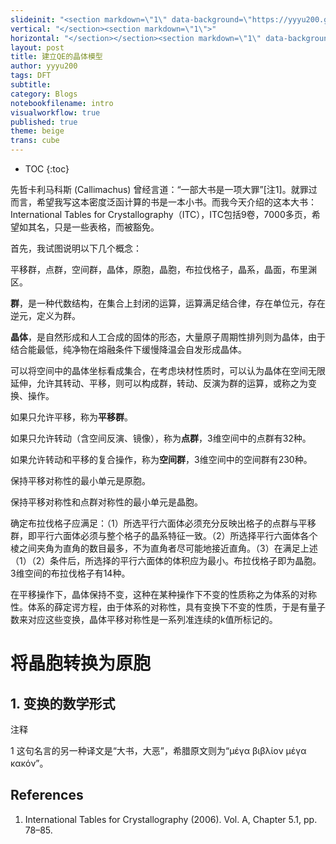 ```yaml
---
slideinit: "<section markdown=\"1\" data-background=\"https://yyyu200.github.io/DFTbook/img/slidebackground.png\"><section markdown=\"1\">"
vertical: "</section><section markdown=\"1\">"
horizontal: "</section></section><section markdown=\"1\" data-background=\"https://yyyu200.github.io/DFTbook/img/slidebackground.png\"><section markdown=\"1\">"
layout: post
title: 建立QE的晶体模型
author: yyyu200
tags: DFT
subtitle: 
category: Blogs
notebookfilename: intro
visualworkflow: true
published: true
theme: beige
trans: cube
---
```


* TOC
{:toc}

先哲卡利马科斯 (Callimachus) 曾经言道：“一部大书是一项大罪”[注1]。就罪过而言，希望我写这本密度泛函计算的书是一本小书。而我今天介绍的这本大书：International Tables for Crystallography（ITC），ITC包括9卷，7000多页，希望如其名，只是一些表格，而被豁免。

首先，我试图说明以下几个概念：

平移群，点群，空间群，晶体，原胞，晶胞，布拉伐格子，晶系，晶面，布里渊区。

**群**，是一种代数结构，在集合上封闭的运算，运算满足结合律，存在单位元，存在逆元，定义为群。

**晶体**，是自然形成和人工合成的固体的形态，大量原子周期性排列则为晶体，由于结合能最低，纯净物在熔融条件下缓慢降温会自发形成晶体。

可以将空间中的晶体坐标看成集合，在考虑块材性质时，可以认为晶体在空间无限延伸，允许其转动、平移，则可以构成群，转动、反演为群的运算，或称之为变换、操作。

如果只允许平移，称为**平移群**。

如果只允许转动（含空间反演、镜像），称为**点群**，3维空间中的点群有32种。

如果允许转动和平移的复合操作，称为**空间群**，3维空间中的空间群有230种。

保持平移对称性的最小单元是原胞。

保持平移对称性和点群对称性的最小单元是晶胞。

确定布拉伐格子应满足：（1）所选平行六面体必须充分反映出格子的点群与平移群，即平行六面体必须与整个格子的晶系特征一致。（2）所选择平行六面体各个棱之间夹角为直角的数目最多，不为直角者尽可能地接近直角。（3）在满足上述（1）（2）条件后，所选择的平行六面体的体积应为最小。布拉伐格子即为晶胞。3维空间的布拉伐格子有14种。

在平移操作下，晶体保持不变，这种在某种操作下不变的性质称之为体系的对称性。体系的薛定谔方程，由于体系的对称性，具有变换下不变的性质，于是有量子数来对应这些变换，晶体平移对称性是一系列准连续的k值所标记的。


# 将晶胞转换为原胞

## 1. 变换的数学形式

注释

1 这句名言的另一种译文是“大书，大恶”，希腊原文则为“μέγα βιβλίον μέγα κακόν”。


## References

1. International Tables for Crystallography (2006). Vol. A, Chapter 5.1, pp. 78–85.

